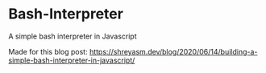 # Bash-Interpreter
A simple bash interpreter in Javascript

Made for this blog post: https://shreyasm.dev/blog/2020/06/14/building-a-simple-bash-interpreter-in-javascript/
